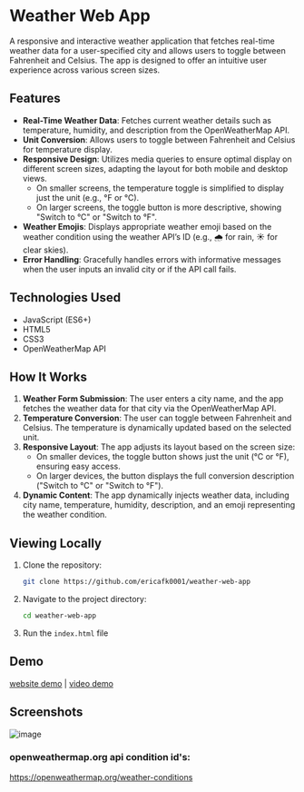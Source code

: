 # Weather Web App

A responsive and interactive weather application that fetches real-time weather data for a user-specified city and allows users to toggle between Fahrenheit and Celsius. The app is designed to offer an intuitive user experience across various screen sizes.

## Features

- **Real-Time Weather Data**: Fetches current weather details such as temperature, humidity, and description from the OpenWeatherMap API.
- **Unit Conversion**: Allows users to toggle between Fahrenheit and Celsius for temperature display.
- **Responsive Design**: Utilizes media queries to ensure optimal display on different screen sizes, adapting the layout for both mobile and desktop views.
  - On smaller screens, the temperature toggle is simplified to display just the unit (e.g., °F or °C).
  - On larger screens, the toggle button is more descriptive, showing "Switch to °C" or "Switch to °F".
- **Weather Emojis**: Displays appropriate weather emoji based on the weather condition using the weather API’s ID (e.g., 🌧️ for rain, ☀️ for clear skies).
- **Error Handling**: Gracefully handles errors with informative messages when the user inputs an invalid city or if the API call fails.

## Technologies Used

- JavaScript (ES6+)
- HTML5
- CSS3
- OpenWeatherMap API

## How It Works

1. **Weather Form Submission**: The user enters a city name, and the app fetches the weather data for that city via the OpenWeatherMap API.
2. **Temperature Conversion**: The user can toggle between Fahrenheit and Celsius. The temperature is dynamically updated based on the selected unit.
3. **Responsive Layout**: The app adjusts its layout based on the screen size:
   - On smaller devices, the toggle button shows just the unit (°C or °F), ensuring easy access.
   - On larger devices, the button displays the full conversion description ("Switch to °C" or "Switch to °F").
4. **Dynamic Content**: The app dynamically injects weather data, including city name, temperature, humidity, description, and an emoji representing the weather condition.

## Viewing Locally

1. Clone the repository:
   ```bash
   git clone https://github.com/ericafk0001/weather-web-app
   ```
2. Navigate to the project directory:
   ```bash
   cd weather-web-app
   ```
3. Run the `index.html` file

## Demo

[website demo](https://ericafk0001.github.io/weather-web-app/) |
[video demo](https://youtu.be/Aha4Zo0bAww)

## Screenshots

![image](https://cloud-3gto30eoq-hack-club-bot.vercel.app/0image.png)

### openweathermap.org api condition id's:

https://openweathermap.org/weather-conditions
